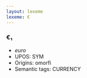 ```yaml
---
layout: lexeme
lexeme: €
---
```


###  €₁

* _euro_
* UPOS:  SYM
* Origins: omorfi 
* Semantic tags:  CURRENCY

